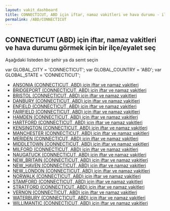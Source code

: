 ```yaml
---
layout: vakit_dashboard
title: CONNECTICUT, ABD için iftar, namaz vakitleri ve hava durumu - ilçe/eyalet seç
permalink: /ABD/CONNECTICUT
---
```


## CONNECTICUT (ABD) için iftar, namaz vakitleri ve hava durumu  görmek için bir ilçe/eyalet seç

Aşağıdaki listeden bir şehir ya da semt seçin



  var GLOBAL_CITY = 'CONNECTICUT';
  var GLOBAL_COUNTRY = 'ABD';
  var GLOBAL_STATE = 'CONNECTICUT';
* [ANSONIA (CONNECTICUT, ABD) için iftar ve namaz vakitleri](/ABD/CONNECTICUT/ANSONIA)
* [BRIDGEPORT (CONNECTICUT, ABD) için iftar ve namaz vakitleri](/ABD/CONNECTICUT/BRIDGEPORT)
* [BRISTOL (CONNECTICUT, ABD) için iftar ve namaz vakitleri](/ABD/CONNECTICUT/BRISTOL)
* [DANBURY (CONNECTICUT, ABD) için iftar ve namaz vakitleri](/ABD/CONNECTICUT/DANBURY)
* [ENFIELD (CONNECTICUT, ABD) için iftar ve namaz vakitleri](/ABD/CONNECTICUT/ENFIELD)
* [FAIRFIELD (CONNECTICUT, ABD) için iftar ve namaz vakitleri](/ABD/CONNECTICUT/FAIRFIELD)
* [HAMDEN (CONNECTICUT, ABD) için iftar ve namaz vakitleri](/ABD/CONNECTICUT/HAMDEN)
* [HARTFORD (CONNECTICUT, ABD) için iftar ve namaz vakitleri](/ABD/CONNECTICUT/HARTFORD)
* [KENSINGTON (CONNECTICUT, ABD) için iftar ve namaz vakitleri](/ABD/CONNECTICUT/KENSINGTON)
* [MANCHESTER (CONNECTICUT, ABD) için iftar ve namaz vakitleri](/ABD/CONNECTICUT/MANCHESTER)
* [MERIDEN (CONNECTICUT, ABD) için iftar ve namaz vakitleri](/ABD/CONNECTICUT/MERIDEN)
* [MIDDLETOWN (CONNECTICUT, ABD) için iftar ve namaz vakitleri](/ABD/CONNECTICUT/MIDDLETOWN)
* [MILFORD (CONNECTICUT, ABD) için iftar ve namaz vakitleri](/ABD/CONNECTICUT/MILFORD)
* [NAUGATUCK (CONNECTICUT, ABD) için iftar ve namaz vakitleri](/ABD/CONNECTICUT/NAUGATUCK)
* [NEW_BRITAIN (CONNECTICUT, ABD) için iftar ve namaz vakitleri](/ABD/CONNECTICUT/NEW_BRITAIN)
* [NEW_HAVEN (CONNECTICUT, ABD) için iftar ve namaz vakitleri](/ABD/CONNECTICUT/NEW_HAVEN)
* [NEW_LONDON (CONNECTICUT, ABD) için iftar ve namaz vakitleri](/ABD/CONNECTICUT/NEW_LONDON)
* [NORWALK (CONNECTICUT, ABD) için iftar ve namaz vakitleri](/ABD/CONNECTICUT/NORWALK)
* [STAMFORD (CONNECTICUT, ABD) için iftar ve namaz vakitleri](/ABD/CONNECTICUT/STAMFORD)
* [STRATFORD (CONNECTICUT, ABD) için iftar ve namaz vakitleri](/ABD/CONNECTICUT/STRATFORD)
* [VERNON (CONNECTICUT, ABD) için iftar ve namaz vakitleri](/ABD/CONNECTICUT/VERNON)
* [WATERBURY (CONNECTICUT, ABD) için iftar ve namaz vakitleri](/ABD/CONNECTICUT/WATERBURY)
* [WILLIMANTIC (CONNECTICUT, ABD) için iftar ve namaz vakitleri](/ABD/CONNECTICUT/WILLIMANTIC)
</script>
<script type="text/javascript">